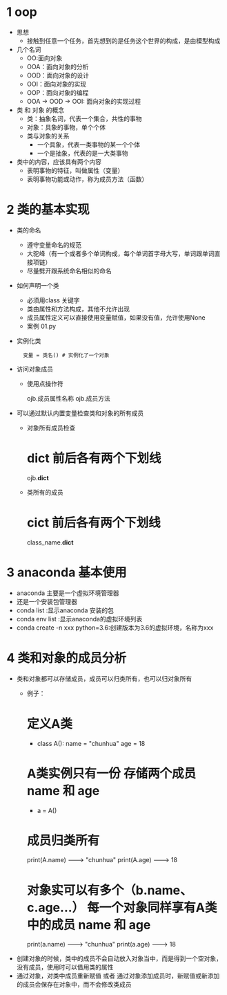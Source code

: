 # 1 oop
- 思想
    - 接触到任意一个任务，首先想到的是任务这个世界的构成，是由模型构成
- 几个名词
    - OO:面向对象
    - OOA：面向对象的分析
    - OOD：面向对象的设计
    - OOI：面向对象的实现
    - OOP：面向对象的编程
    - OOA -> OOD -> OOI: 面向对象的实现过程
- 类 和 对象 的概念
    - 类：抽象名词，代表一个集合，共性的事物
    - 对象：具象的事物，单个个体
    - 类与对象的关系
        - 一个具象，代表一类事物的某一个个体
        - 一个是抽象，代表的是一大类事物
- 类中的内容，应该具有两个内容
    - 表明事物的特征，叫做属性（变量）
    - 表明事物功能或动作，称为成员方法（函数）

# 2 类的基本实现
- 类的命名
    - 遵守变量命名的规范
    - 大驼峰（有一个或者多个单词构成，每个单词首字母大写，单词跟单词直接项链）
    - 尽量劈开跟系统命名相似的命名
- 如何声明一个类
    - 必须用class 关键字
    - 类由属性和方法构成，其他不允许出现
    - 成员属性定义可以直接使用变量赋值，如果没有值，允许使用None
    - 案例 01.py
- 实例化类

        变量 = 类名() # 实例化了一个对象
- 访问对象成员
    - 使用点操作符
    
        ojb.成员属性名称
        ojb.成员方法
- 可以通过默认内置变量检查类和对象的所有成员
    - 对象所有成员检查
        
        # dict 前后各有两个下划线
        ojb.__dict__
    
    - 类所有的成员
        
        # cict 前后各有两个下划线
        class_name.__dict__
        



# 3 anaconda 基本使用
- anaconda 主要是一个虚拟环境管理器
- 还是一个安装包管理器
- conda list :显示anaconda 安装的包
- conda env list :显示anaconda的虚拟环境列表
- conda create -n xxx python=3.6:创建版本为3.6的虚拟环境，名称为xxx

# 4 类和对象的成员分析
- 类和对象都可以存储成员，成员可以归类所有，也可以归对象所有
    - 例子：
        # 定义A类
        - class A():
            name = "chunhua"
            age = 18
        # A类实例只有一份 存储两个成员 name 和 age
        - a = A()
        # 成员归类所有
        print(A.name) ---> "chunhua"
        print(A.age) ---> 18
        
        # 对象实可以有多个（b.name、c.age...） 每一个对象同样享有A类中的成员 name 和 age
        print(a.name) ---> "chunhua"
        print(a.age) ---> 18
- 创建对象的时候，类中的成员不会自动放入对象当中，而是得到一个空对象，没有成员，使用时可以借用类的属性
- 通过对象，对类中成员重新赋值 或者 通过对象添加成员时，新赋值或新添加的成员会保存在对象中，而不会修改类成员

